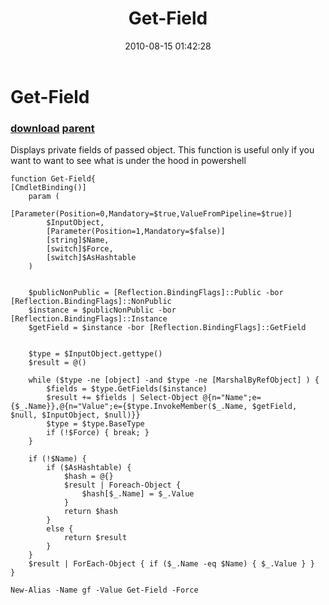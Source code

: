 ﻿---
pid:            2067
parent:         2064
children:       
poster:         Andrew Savinykh
title:          Get-Field
date:           2010-08-15 01:42:28
description:    Displays private fields of passed object. This function is useful only if you want to want to see what is under the hood in powershell
format:         posh
---

# Get-Field

### [download](2067.ps1) [parent](2064.md) 

Displays private fields of passed object. This function is useful only if you want to want to see what is under the hood in powershell

```posh
function Get-Field{
[CmdletBinding()]
	param ( 
		[Parameter(Position=0,Mandatory=$true,ValueFromPipeline=$true)]
		$InputObject,
		[Parameter(Position=1,Mandatory=$false)]
		[string]$Name,
		[switch]$Force,
		[switch]$AsHashtable
	)
	
	
	$publicNonPublic = [Reflection.BindingFlags]::Public -bor [Reflection.BindingFlags]::NonPublic
	$instance = $publicNonPublic -bor [Reflection.BindingFlags]::Instance
	$getField = $instance -bor [Reflection.BindingFlags]::GetField
	
	
	$type = $InputObject.gettype()
	$result = @()
	
	while ($type -ne [object] -and $type -ne [MarshalByRefObject] ) {
		$fields = $type.GetFields($instance)
		$result += $fields | Select-Object @{n="Name";e={$_.Name}},@{n="Value";e={$type.InvokeMember($_.Name, $getField, $null, $InputObject, $null)}}
		$type = $type.BaseType
		if (!$Force) { break; }
	}
	
	if (!$Name) { 
		if ($AsHashtable) {
			$hash = @{}
			$result | Foreach-Object {
				$hash[$_.Name] = $_.Value
			}
			return $hash
		}
		else {
			return $result
		}
	}
	$result | ForEach-Object { if ($_.Name -eq $Name) { $_.Value } }
}

New-Alias -Name gf -Value Get-Field -Force

```
